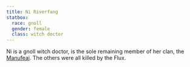 ```yaml
---
title: Ni Riverfang
statbox:
  race: gnoll
  gender: female
  class: witch doctor
---
```


Ni is a gnoll witch doctor, is the sole remaining member of her clan, the [Manufeai](/orgs/manufeai). The others were all killed by the Flux.
